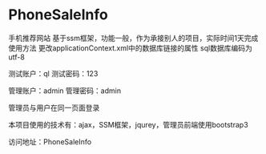 # PhoneSaleInfo
手机推荐网站
基于ssm框架，功能一般，作为承接别人的项目，实际时间1天完成
使用方法
更改applicationContext.xml中的数据库链接的属性
sql数据库编码为utf-8

测试账户：ql
测试密码：123

管理账户：admin
管理密码：admin

管理员与用户在同一页面登录

本项目使用的技术有：ajax，SSM框架，jqurey，管理员前端使用bootstrap3

访问地址：PhoneSaleInfo
